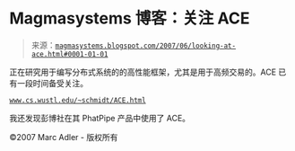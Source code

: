 <!--yml

分类：未分类

日期：2024-05-18 05:09:06

-->

# Magmasystems 博客：关注 ACE

> 来源：[`magmasystems.blogspot.com/2007/06/looking-at-ace.html#0001-01-01`](http://magmasystems.blogspot.com/2007/06/looking-at-ace.html#0001-01-01)

正在研究用于编写分布式系统的的高性能框架，尤其是用于高频交易的。ACE 已有一段时间备受关注。

[`www.cs.wustl.edu/~schmidt/ACE.html`](http://www.cs.wustl.edu/~schmidt/ACE.html)

我还发现彭博社在其 PhatPipe 产品中使用了 ACE。

©2007 Marc Adler - 版权所有
